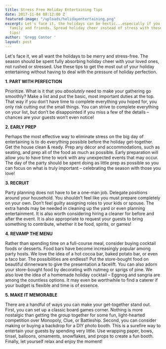 ```yaml
---
title: Stress Free Holiday Entertaining Tips
date: 2017-11-04 00:12:00 Z
featured-image: "/uploads/holidayentertaining.png"
excerpt: Let's face it, the holidays can be hectic...especially if you're entertaining
  family and friends. Spread holiday cheer instead of stress with these top entertaining
  tips!
author: 'Gregg Cantor '
layout: post
---
```


Let's face it, we all want the holidays to be merry and stress-free. The season should be spent fully absorbing holiday cheer with your loved ones, not rushed or stressed. Use these tips to get the most out of your holiday entertaining without having to deal with the pressure of holiday perfection.

**1. PART WITH PERFECTION**

Prioritize. What is it that you *absolutely* need to make your gathering go smoothly? Make a list and put the basic, most important duties at the top. That way if you don’t have time to complete everything you hoped for, you only risk cutting out the small things. You can strive to complete everything on your list, but don’t be disappointed if you miss a few of the details – chances are your guests won’t even notice!

**2. EARLY PREP**

Perhaps the most effective way to eliminate stress on the big day of entertaining is to do everything possible before the holiday get-together. Get the house clean & ready. Prep any décor and accommodations, such as seating, and prep all of the food as much as possible. Early preparation will allow you to have time to work with any unexpected events that may occur. The day of the party should be spent doing as little prep as possible so you can focus on what is truly important – celebrating the season with those you love!

**3. RECRUIT**

Party planning does not have to be a one-man job. Delegate positions around your household. You shouldn’t feel like you must prepare completely on your own. Don’t feel guilty assigning roles to your kids or spouse. The extra hands may be needed in cleaning up the yard or even planning entertainment. It is also worth considering hiring a cleaner for before and after the event. It is also appropriate to request your guests to bring something to contribute, whether it be food, spirits, or games!

**4. REVAMP THE MENU**

Rather than spending time on a full-course meal, consider buying cocktail foods or desserts. Food bars have become increasingly popular among party hosts. We love the idea of a hot cocoa bar, baked potato bar, or even a taco bar. The possibilities are endless!! Put the store-bought food on beautiful dinnerware to give the presentation a facelift. You can also adorn your store-bought food by decorating with nutmeg or sprigs of pine. We also love the idea of a homemade holiday cocktail – Eggnog and sangria are among the countless options. It may even be worthwhile to find a caterer if your budget is flexible and time is of essence.

**5. MAKE IT MEMORABLE**

There are a handful of ways you can make your get-together stand out. First, you can set up a classic board games corner. Nothing is more nostalgic than getting the group together for some fun, light-hearted competition over Monopoly, Clue, or Battleship. Second, you can consider making or buying a backdrop for a DIY photo booth. This is a surefire way to entertain your guests by spending very little. Use wrapping paper, bows, tinsel, balloons, ornaments, snowflakes, and props to create a fun booth. Finally, let yourself relax and enjoy the moment!